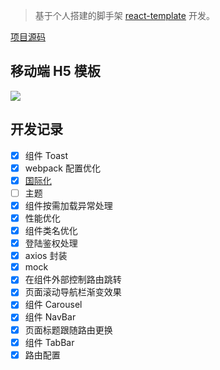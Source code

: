 > 基于个人搭建的脚手架 [react-template](https://github.com/zhuanglong/react-template) 开发。

[项目源码](https://github.com/zhuanglong/react-template/tree/h5)

## 移动端 H5 模板

![](https://gitee.com/zloooong/image_store/raw/master/img/20210527140651.gif)

## 开发记录

- [x] 组件 Toast
- [x] webpack 配置优化
- [x] [国际化](https://github.com/zhuanglong/react-i18n-demo/tree/react-intl-demo)
- [ ] 主题
- [x] 组件按需加载异常处理
- [x] 性能优化
- [x] 组件类名优化
- [x] 登陆鉴权处理
- [x] axios 封装
- [x] mock
- [x] 在组件外部控制路由跳转
- [x] 页面滚动导航栏渐变效果
- [x] 组件 Carousel
- [x] 组件 NavBar
- [x] 页面标题跟随路由更换
- [x] 组件 TabBar
- [x] 路由配置
